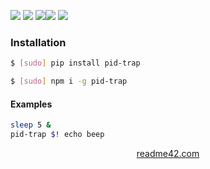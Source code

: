 <!--
https://readme42.com
-->



[![](https://img.shields.io/badge/OS-Unix-blue.svg?longCache=True)]()
[![](https://img.shields.io/pypi/v/pid-trap.svg?maxAge=3600)](https://pypi.org/project/pid-trap/)
[![](https://img.shields.io/npm/v/pid-trap.svg?maxAge=3600)](https://www.npmjs.com/package/pid-trap)[![](https://img.shields.io/badge/License-Unlicense-blue.svg?longCache=True)](https://unlicense.org/)
[![](https://github.com/andrewp-as-is/pid-trap/workflows/tests42/badge.svg)](https://github.com/andrewp-as-is/pid-trap/actions)

### Installation
```bash
$ [sudo] pip install pid-trap
```

```bash
$ [sudo] npm i -g pid-trap
```

#### Examples
```bash
sleep 5 &
pid-trap $! echo beep
```

<p align="center">
    <a href="https://readme42.com/">readme42.com</a>
</p>
